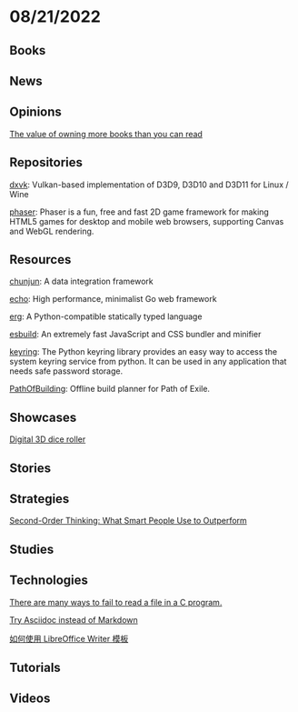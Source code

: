 # 08/21/2022

## Books

## News

## Opinions
[The value of owning more books than you can read](https://bigthink.com/neuropsych/do-i-own-too-many-books/)

## Repositories
[dxvk](https://github.com/doitsujin/dxvk): Vulkan-based implementation of D3D9, D3D10 and D3D11 for Linux / Wine

[phaser](https://github.com/photonstorm/phaser): Phaser is a fun, free and fast 2D game framework for making HTML5 games for desktop and mobile web browsers, supporting Canvas and WebGL rendering.

## Resources
[chunjun](https://github.com/DTStack/chunjun): A data integration framework

[echo](https://github.com/labstack/echo): High performance, minimalist Go web framework

[erg](https://github.com/erg-lang/erg): A Python-compatible statically typed language

[esbuild](https://github.com/evanw/esbuild): An extremely fast JavaScript and CSS bundler and minifier

[keyring](https://github.com/jaraco/keyring): The Python keyring library provides an easy way to access the system keyring service from python. It can be used in any application that needs safe password storage.

[PathOfBuilding](https://github.com/PathOfBuildingCommunity/PathOfBuilding): Offline build planner for Path of Exile.

## Showcases
[Digital 3D dice roller](https://dddice.com/)

## Stories

## Strategies
[Second-Order Thinking: What Smart People Use to Outperform](https://fs.blog/second-order-thinking/)

## Studies

## Technologies
[There are many ways to fail to read a file in a C program.](https://colinpaice.blog/2022/08/06/there-are-many-ways-to-fail-to-read-a-file-in-a-c-program/)

[Try Asciidoc instead of Markdown](https://opensource.com/article/22/8/drop-markdown-asciidoc)

[如何使用 LibreOffice Writer 模板](https://linux.cn/article-14925-1.html)

## Tutorials

## Videos
